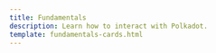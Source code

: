 ```yaml
---
title: Fundamentals
description: Learn how to interact with Polkadot.
template: fundamentals-cards.html
---
```


<br>